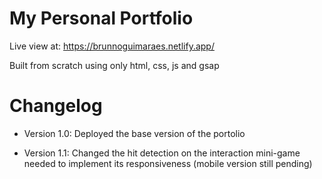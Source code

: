 # My Personal Portfolio

Live view at: https://brunnoguimaraes.netlify.app/

Built from scratch using only html, css, js and gsap

# Changelog

- Version 1.0:
Deployed the base version of the portolio

- Version 1.1:
Changed the hit detection on the interaction mini-game needed to implement its responsiveness (mobile version still pending)

